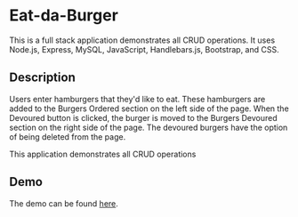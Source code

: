 # Eat-da-Burger

This is a full stack application demonstrates all CRUD operations. It uses Node.js, Express, MySQL, JavaScript, Handlebars.js, Bootstrap, and CSS. 

## Description
Users enter hamburgers that they'd like to eat. These hamburgers are added to the Burgers Ordered section on the left side of the page. When the Devoured button is clicked, the burger is moved to the Burgers Devoured section on the right side of the page. The devoured burgers have the option of being deleted from the page. 

This application demonstrates all CRUD operations

## Demo
The demo can be found [here](https://warm-caverns-14065.herokuapp.com/).
